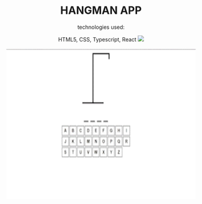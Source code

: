
<div align="center">
  
  <h1>HANGMAN APP</h1>
  
  <p> technologies used:</p>
  <p>HTML5, CSS, Typescript, React
  
  <img src="https://skillicons.dev/icons?i=html,css,typescript,react" />
  
  <br>
<br>
  
  <img class="img" src="https://github.com/DarrenCooperM/typescript-hangman-app/blob/main/hangman-clip_AdobeExpress.gif" height="400" width="575"/>
